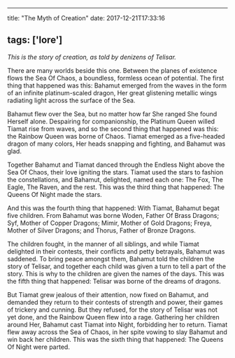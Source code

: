 
---
title: "The Myth of Creation"
date: 2017-12-21T17:33:16

tags: ['lore']
---
<em>This is the story of creation, as told by denizens of Telisar.</em>

There are many worlds beside this one. Between the planes of existence flows the Sea Of Chaos, a boundless, formless ocean of potential. The first thing that happened was this: Bahamut emerged from the waves in the form of an infinite platinum-scaled dragon, Her great glistening metallic wings radiating light across the surface of the Sea.

Bahamut flew over the Sea, but no matter how far She ranged She found Herself alone. Despairing for companionship, the Platinum Queen willed Tiamat rise from waves, and so the second thing that happened was this: the Rainbow Queen was borne of Chaos. Tiamat emerged as a five-headed dragon of many colors, Her heads snapping and fighting, and Bahamut was glad.

Together Bahamut and Tiamat danced through the Endless Night above the Sea Of Chaos, their love igniting the stars. Tiamat used the stars to fashion the constellations, and Bahamut, delighted, named each one: The Fox, The Eagle, The Raven, and the rest. This was the third thing that happened: The Queens Of Night made the stars.

And this was the fourth thing that happened: With Tiamat, Bahamut begat five children. From Bahamut was borne Woden, Father Of Brass Dragons; Syf, Mother of Copper Dragons; Mimir, Mother of Gold Dragons; Freya, Mother of Silver Dragons; and Thorus, Father of Bronze Dragons.

The children fought, in the manner of all siblings, and while Tiamat delighted in their contests, their conflicts and petty betrayals, Bahamut was saddened. To bring peace amongst them, Bahamut told the children the story of Telisar, and together each child was given a turn to tell a part of the story. This is why to the children are given the names of the days. This was the fifth thing that happened: Telisar was borne of the dreams of dragons.

But Tiamat grew jealous of their attention, now fixed on Bahamut, and demanded they return to their contests of strength and power, their games of trickery and cunning. But they refused, for the story of Telisar was not yet done, and the Rainbow Queen flew into a rage. Gathering her children around Her, Bahamut cast Tiamat into Night, forbidding her to return. Tiamat flew away across the Sea of Chaos, in her spite vowing to slay Bahamut and win back her children. This was the sixth thing that happened: The Queens Of Night were parted.


